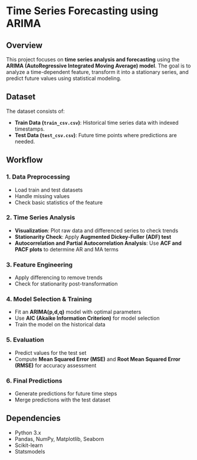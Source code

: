 # Time Series Forecasting using ARIMA

## Overview
This project focuses on **time series analysis and forecasting** using the **ARIMA (AutoRegressive Integrated Moving Average) model**. The goal is to analyze a time-dependent feature, transform it into a stationary series, and predict future values using statistical modeling.

## Dataset
The dataset consists of:
- **Train Data (`train_csv.csv`)**: Historical time series data with indexed timestamps.
- **Test Data (`test_csv.csv`)**: Future time points where predictions are needed.

## Workflow

### 1. **Data Preprocessing**
   - Load train and test datasets
   - Handle missing values
   - Check basic statistics of the feature

### 2. **Time Series Analysis**
   - **Visualization**: Plot raw data and differenced series to check trends
   - **Stationarity Check**: Apply **Augmented Dickey-Fuller (ADF) test**
   - **Autocorrelation and Partial Autocorrelation Analysis**: Use **ACF and PACF plots** to determine AR and MA terms

### 3. **Feature Engineering**
   - Apply differencing to remove trends
   - Check for stationarity post-transformation

### 4. **Model Selection & Training**
   - Fit an **ARIMA(p,d,q)** model with optimal parameters
   - Use **AIC (Akaike Information Criterion)** for model selection
   - Train the model on the historical data

### 5. **Evaluation**
   - Predict values for the test set
   - Compute **Mean Squared Error (MSE)** and **Root Mean Squared Error (RMSE)** for accuracy assessment

### 6. **Final Predictions**
   - Generate predictions for future time steps
   - Merge predictions with the test dataset

## Dependencies
- Python 3.x
- Pandas, NumPy, Matplotlib, Seaborn
- Scikit-learn
- Statsmodels
